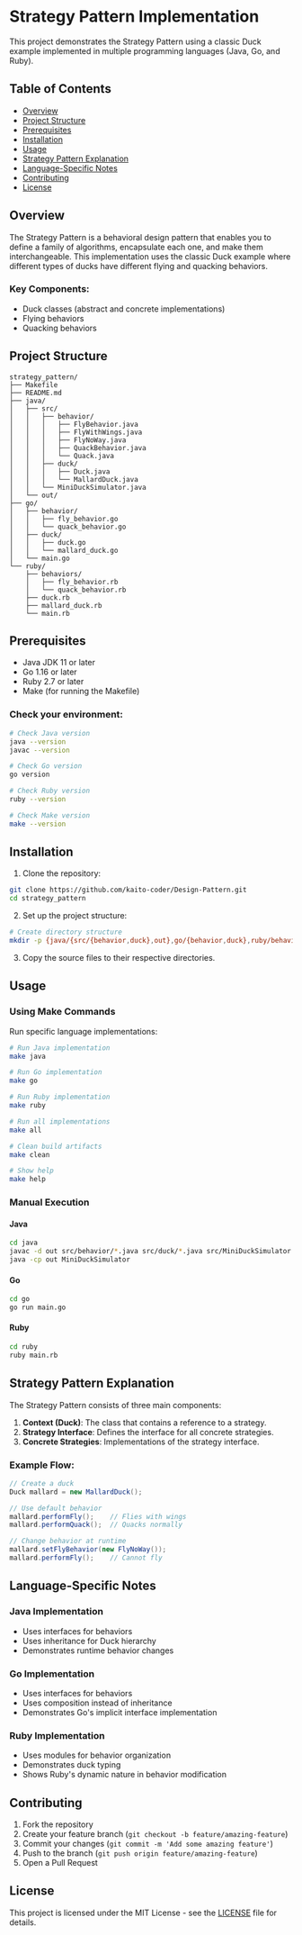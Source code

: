 # Strategy Pattern Implementation

This project demonstrates the Strategy Pattern using a classic Duck example implemented in multiple programming languages (Java, Go, and Ruby).

## Table of Contents

- [Overview](#overview)
- [Project Structure](#project-structure)
- [Prerequisites](#prerequisites)
- [Installation](#installation)
- [Usage](#usage)
- [Strategy Pattern Explanation](#strategy-pattern-explanation)
- [Language-Specific Notes](#language-specific-notes)
- [Contributing](#contributing)
- [License](#license)

## Overview

The Strategy Pattern is a behavioral design pattern that enables you to define a family of algorithms, encapsulate each one, and make them interchangeable. This implementation uses the classic Duck example where different types of ducks have different flying and quacking behaviors.

### Key Components:

- Duck classes (abstract and concrete implementations)
- Flying behaviors
- Quacking behaviors

## Project Structure

```
strategy_pattern/
├── Makefile
├── README.md
├── java/
│   ├── src/
│   │   ├── behavior/
│   │   │   ├── FlyBehavior.java
│   │   │   ├── FlyWithWings.java
│   │   │   ├── FlyNoWay.java
│   │   │   ├── QuackBehavior.java
│   │   │   └── Quack.java
│   │   ├── duck/
│   │   │   ├── Duck.java
│   │   │   └── MallardDuck.java
│   │   └── MiniDuckSimulator.java
│   └── out/
├── go/
│   ├── behavior/
│   │   ├── fly_behavior.go
│   │   └── quack_behavior.go
│   ├── duck/
│   │   ├── duck.go
│   │   └── mallard_duck.go
│   └── main.go
└── ruby/
    ├── behaviors/
    │   ├── fly_behavior.rb
    │   └── quack_behavior.rb
    ├── duck.rb
    ├── mallard_duck.rb
    └── main.rb
```

## Prerequisites

- Java JDK 11 or later
- Go 1.16 or later
- Ruby 2.7 or later
- Make (for running the Makefile)

### Check your environment:

```bash
# Check Java version
java --version
javac --version

# Check Go version
go version

# Check Ruby version
ruby --version

# Check Make version
make --version
```

## Installation

1. Clone the repository:

```bash
git clone https://github.com/kaito-coder/Design-Pattern.git
cd strategy_pattern
```

2. Set up the project structure:

```bash
# Create directory structure
mkdir -p {java/{src/{behavior,duck},out},go/{behavior,duck},ruby/behaviors}
```

3. Copy the source files to their respective directories.

## Usage

### Using Make Commands

Run specific language implementations:

```bash
# Run Java implementation
make java

# Run Go implementation
make go

# Run Ruby implementation
make ruby

# Run all implementations
make all

# Clean build artifacts
make clean

# Show help
make help
```

### Manual Execution

#### Java

```bash
cd java
javac -d out src/behavior/*.java src/duck/*.java src/MiniDuckSimulator.java
java -cp out MiniDuckSimulator
```

#### Go

```bash
cd go
go run main.go
```

#### Ruby

```bash
cd ruby
ruby main.rb
```

## Strategy Pattern Explanation

The Strategy Pattern consists of three main components:

1. **Context (Duck)**: The class that contains a reference to a strategy.
2. **Strategy Interface**: Defines the interface for all concrete strategies.
3. **Concrete Strategies**: Implementations of the strategy interface.

### Example Flow:

```java
// Create a duck
Duck mallard = new MallardDuck();

// Use default behavior
mallard.performFly();    // Flies with wings
mallard.performQuack();  // Quacks normally

// Change behavior at runtime
mallard.setFlyBehavior(new FlyNoWay());
mallard.performFly();    // Cannot fly
```

## Language-Specific Notes

### Java Implementation

- Uses interfaces for behaviors
- Uses inheritance for Duck hierarchy
- Demonstrates runtime behavior changes

### Go Implementation

- Uses interfaces for behaviors
- Uses composition instead of inheritance
- Demonstrates Go's implicit interface implementation

### Ruby Implementation

- Uses modules for behavior organization
- Demonstrates duck typing
- Shows Ruby's dynamic nature in behavior modification

## Contributing

1. Fork the repository
2. Create your feature branch (`git checkout -b feature/amazing-feature`)
3. Commit your changes (`git commit -m 'Add some amazing feature'`)
4. Push to the branch (`git push origin feature/amazing-feature`)
5. Open a Pull Request

## License

This project is licensed under the MIT License - see the [LICENSE](LICENSE) file for details.
